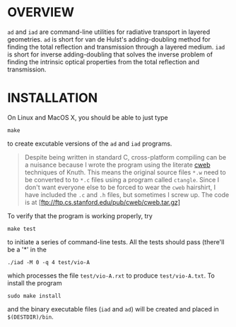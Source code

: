 OVERVIEW
========

`ad` and `iad` are command-line utilities for radiative transport in layered geometries.  `ad` is short for van de Hulst's adding-doubling method for finding the total reflection and transmission through a layered medium.  `iad` is short for inverse adding-doubling that solves the inverse problem of finding the intrinsic optical properties from the total reflection and transmission.

INSTALLATION
============

On Linux and MacOS X, you should be able to just type

    make

to create excutable versions of the `ad` and `iad` programs.  

> Despite being written in standard C, cross-platform compiling can be a nuisance because I wrote the program using the literate [cweb](http://literateprogramming.com/cweb_download.html) techniques of Knuth.  This means the original source files `*.w` need to be converted to to `*.c` files using a program called `ctangle`. Since I don't want everyone else to be forced to wear the `cweb` hairshirt, I have included the `.c` and `.h` files, but sometimes I screw up.  The code is at [ftp://ftp.cs.stanford.edu/pub/cweb/cweb.tar.gz] 


To verify that the program is working properly, try

    make test

to initiate a series of command-line tests.  All the tests should pass (there'll
be a '*' in the 

    ./iad -M 0 -q 4 test/vio-A

which processes the file `test/vio-A.rxt` to produce `test/vio-A.txt`.  To install the program

    sudo make install

and the binary executable files (`iad` and `ad`) will be created and placed in 
`$(DESTDIR)/bin`.
